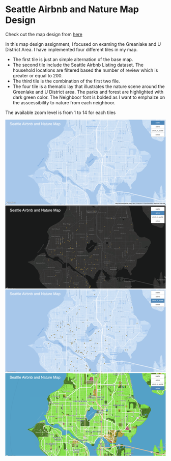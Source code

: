 # Seattle Airbnb and Nature Map Design

Check out the map design from [here](https://yaothao.github.io/geog458_seattleMap)

In this map design assignment, I focused on examing the Greanlake and U District Area. I have implemented four different tiles in my map. 
* The first tile is just an simple alternation of the base map. 
* The second tile include the Seattle Airbnb Listing dataset. The household locations are filtered based the number of review which is greater or equal to 200. 
* The third tile is the combination of the first two file. 
* The four tile is a thematic lay that illustrates the nature scene around the Greenlake and U District area. The parks and forest are highlighted with dark green color. The Neighboor font is bolded as I want to emphaize on the asscessibility to nature from each neighboor.

The available zoom level is from 1 to 14 for each tiles

![image of tile one](/img/tile1.png)
![image of tile one](/img/tile2.png)
![image of tile one](/img/tile3.png)
![image of tile one](/img/tile4.png)